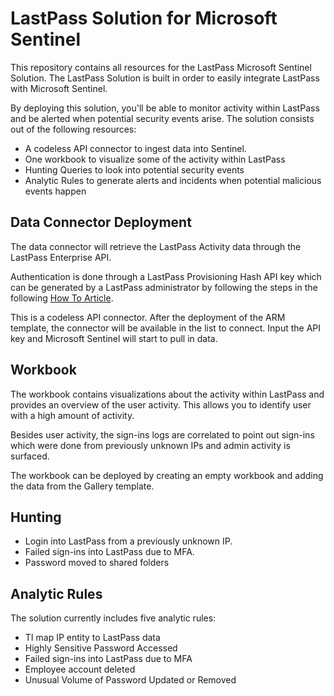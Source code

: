 # LastPass Solution for Microsoft Sentinel
This repository contains all resources for the LastPass Microsoft Sentinel Solution.
The LastPass Solution is built in order to easily integrate LastPass with Microsoft Sentinel.

By deploying this solution, you'll be able to monitor activity within LastPass and be alerted when potential security events arise.
The solution consists out of the following resources:
- A codeless API connector to ingest data into Sentinel.
- One workbook to visualize some of the activity within LastPass
- Hunting Queries to look into potential security events
- Analytic Rules to generate alerts and incidents when potential malicious events happen

## Data Connector Deployment
The data connector will retrieve the LastPass Activity data through the LastPass Enterprise API.

Authentication is done through a LastPass Provisioning Hash API key which can be generated by a LastPass administrator by following the steps in the following [How To Article](https://support.logmeininc.com/lastpass/help/use-the-lastpass-provisioning-api-lp010068).

This is a codeless API connector. After the deployment of the ARM template, the connector will be available in the list to connect.
Input the API key and Microsoft Sentinel will start to pull in data.

## Workbook
The workbook contains visualizations about the activity within LastPass and provides an overview of the user activity.
This allows you to identify user with a high amount of activity.

Besides user activity, the sign-ins logs are correlated to point out sign-ins which were done from previously unknown IPs and admin activity is surfaced.

The workbook can be deployed by creating an empty workbook and adding the data from the Gallery template.

## Hunting
- Login into LastPass from a previously unknown IP.
- Failed sign-ins into LastPass due to MFA.
- Password moved to shared folders

## Analytic Rules
The solution currently includes five analytic rules:
- TI map IP entity to LastPass data
- Highly Sensitive Password Accessed
- Failed sign-ins into LastPass due to MFA
- Employee account deleted
- Unusual Volume of Password Updated or Removed
